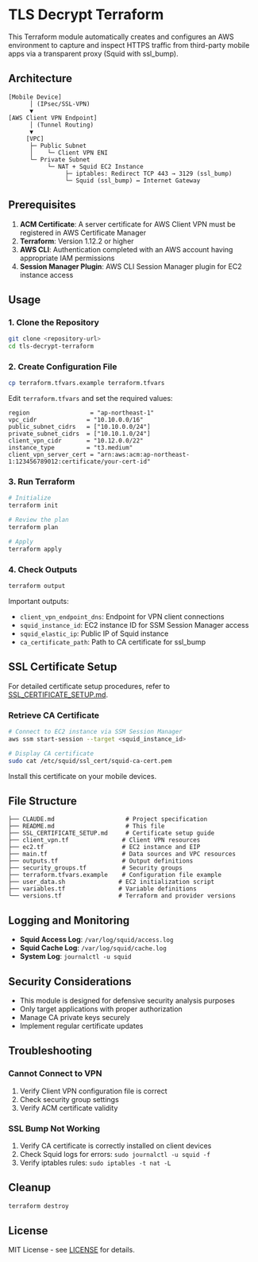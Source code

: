 # TLS Decrypt Terraform

This Terraform module automatically creates and configures an AWS environment to capture and inspect HTTPS traffic from third-party mobile apps via a transparent proxy (Squid with ssl_bump).

## Architecture

```text
[Mobile Device]
      │ (IPsec/SSL-VPN)
      ▼
[AWS Client VPN Endpoint]
      │ (Tunnel Routing)
      ▼
     [VPC]
      ├─ Public Subnet
      │    └─ Client VPN ENI
      └─ Private Subnet
           └─ NAT + Squid EC2 Instance
                ├─ iptables: Redirect TCP 443 → 3129 (ssl_bump)
                └─ Squid (ssl_bump) ↔ Internet Gateway
```

## Prerequisites

1. **ACM Certificate**: A server certificate for AWS Client VPN must be registered in AWS Certificate Manager
2. **Terraform**: Version 1.12.2 or higher
3. **AWS CLI**: Authentication completed with an AWS account having appropriate IAM permissions
4. **Session Manager Plugin**: AWS CLI Session Manager plugin for EC2 instance access

## Usage

### 1. Clone the Repository

```bash
git clone <repository-url>
cd tls-decrypt-terraform
```

### 2. Create Configuration File

```bash
cp terraform.tfvars.example terraform.tfvars
```

Edit `terraform.tfvars` and set the required values:

```hcl
region                 = "ap-northeast-1"
vpc_cidr              = "10.10.0.0/16"
public_subnet_cidrs   = ["10.10.0.0/24"]
private_subnet_cidrs  = ["10.10.1.0/24"]
client_vpn_cidr       = "10.12.0.0/22"
instance_type         = "t3.medium"
client_vpn_server_cert = "arn:aws:acm:ap-northeast-1:123456789012:certificate/your-cert-id"
```

### 3. Run Terraform

```bash
# Initialize
terraform init

# Review the plan
terraform plan

# Apply
terraform apply
```

### 4. Check Outputs

```bash
terraform output
```

Important outputs:
- `client_vpn_endpoint_dns`: Endpoint for VPN client connections
- `squid_instance_id`: EC2 instance ID for SSM Session Manager access
- `squid_elastic_ip`: Public IP of Squid instance
- `ca_certificate_path`: Path to CA certificate for ssl_bump

## SSL Certificate Setup

For detailed certificate setup procedures, refer to [SSL_CERTIFICATE_SETUP.md](SSL_CERTIFICATE_SETUP.md).

### Retrieve CA Certificate

```bash
# Connect to EC2 instance via SSM Session Manager
aws ssm start-session --target <squid_instance_id>

# Display CA certificate
sudo cat /etc/squid/ssl_cert/squid-ca-cert.pem
```

Install this certificate on your mobile devices.

## File Structure

```
├── CLAUDE.md                    # Project specification
├── README.md                    # This file
├── SSL_CERTIFICATE_SETUP.md     # Certificate setup guide
├── client_vpn.tf               # Client VPN resources
├── ec2.tf                      # EC2 instance and EIP
├── main.tf                     # Data sources and VPC resources
├── outputs.tf                  # Output definitions
├── security_groups.tf          # Security groups
├── terraform.tfvars.example    # Configuration file example
├── user_data.sh               # EC2 initialization script
├── variables.tf               # Variable definitions
└── versions.tf                # Terraform and provider versions
```

## Logging and Monitoring

- **Squid Access Log**: `/var/log/squid/access.log`
- **Squid Cache Log**: `/var/log/squid/cache.log`
- **System Log**: `journalctl -u squid`

## Security Considerations

- This module is designed for defensive security analysis purposes
- Only target applications with proper authorization
- Manage CA private keys securely
- Implement regular certificate updates

## Troubleshooting

### Cannot Connect to VPN
1. Verify Client VPN configuration file is correct
2. Check security group settings
3. Verify ACM certificate validity

### SSL Bump Not Working
1. Verify CA certificate is correctly installed on client devices
2. Check Squid logs for errors: `sudo journalctl -u squid -f`
3. Verify iptables rules: `sudo iptables -t nat -L`

## Cleanup

```bash
terraform destroy
```

## License

MIT License - see [LICENSE](LICENSE) for details.